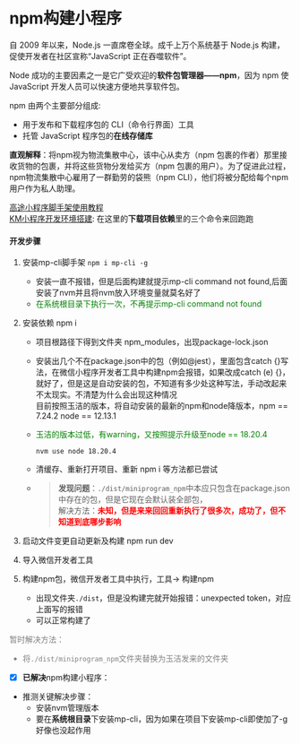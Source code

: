 # npm构建小程序
自 2009 年以来，Node.js 一直席卷全球。成千上万个系统基于 Node.js 构建，促使开发者在社区宣称“JavaScript 正在吞噬软件”。  

Node 成功的主要因素之一是它广受欢迎的**软件包管理器——npm**，因为 npm 使 JavaScript 开发人员可以快速方便地共享软件包。  

npm 由两个主要部分组成:  
- 用于发布和下载程序包的 CLI（命令行界面）工具  
- 托管 JavaScript 程序包的**在线存储库**

**直观解释**：将npm视为物流集散中心，该中心从卖方（npm 包裹的作者）那里接收货物的包裹，并将这些货物分发给买方（npm 包裹的用户）。为了促进此过程，npm物流集散中心雇用了一群勤劳的袋熊（npm CLI），他们将被分配给每个npm用户作为私人助理。

[高途小程序脚手架使用教程](https://wiki.baijia.com/pages/viewpage.action?pageId=118297498)  
[KM小程序开发环境搭建](https://doc.baijia.com/docs/3aP4gd2lX584IgMy): 在这里的**下载项目依赖**里的三个命令来回跑跑

#### 开发步骤
1. 安装mp-cli脚手架 `npm i mp-cli -g`  
    - 安装一直不报错，但是后面构建就提示mp-cli command not found,后面安装了nvm并且将nvm放入环境变量就莫名好了  
   - <font color=green>在系统根目录下执行一次，不再提示mp-cli command not found</font>

2. 安装依赖  npm i  
   - 项目根路径下得到文件夹 npm_modules，出现package-lock.json   

   - 安装出几个不在package.json中的包（例如@jest），里面包含catch {}写法，在微信小程序开发者工具中构建npm会报错，如果改成catch (e) {}，就好了，但是这是自动安装的包，不知道有多少处这种写法，手动改起来不太现实。不清楚为什么会出现这种情况  
目前按照玉洁的版本，将自动安装的最新的npm和node降版本，npm == 7.24.2 node == 12.13.1
   - <font color=green>玉洁的版本过低，有warning，又按照提示升级至node == 18.20.4</font>  

        `nvm use node 18.20.4`

   - 清缓存、重新打开项目、重新 npm i 等方法都已尝试

   - >**发现问题**：`./dist/miniprogram_npm`中本应只包含在package.json中存在的包，但是它现在会默认装全部包，  
解决方法：<font color=red>**未知，但是来来回回重新执行了很多次，成功了，但不知道到底哪步影响**</font>

3. 启动文件变更自动更新及构建 npm run dev  
4. 导入微信开发者工具  
5. 构建npm包，微信开发者工具中执行，工具-> 构建npm  
   - 出现文件夹`./dist`，但是没构建完就开始报错：unexpected token，对应上面写的报错
   - 可以正常构建了

<font color=grey>暂时解决方法：  
- 将`./dist/miniprogram_npm`文件夹替换为玉洁发来的文件夹  
</font>
 
- [x] **已解决**npm构建小程序：
- 推测关键解决步骤：
  - 安装nvm管理版本
  - 要在**系统根目录**下安装mp-cli，因为如果在项目下安装mp-cli即使加了-g 好像也没起作用
